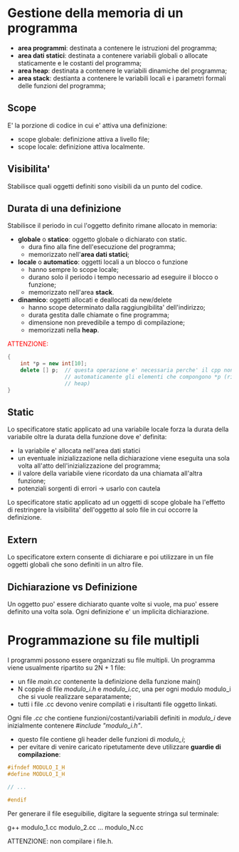 # Gestione della memoria di un programma
- **area programmi**: destinata a contenere le istruzioni del programma;
- **area dati statici**: destinata a contenere variabili globali o allocate staticamente e le costanti del programma;
- **area heap**: destinata a contenere le variabili dinamiche del programma;
- **area stack**: destianta a contenere le variabili locali e i parametri formali delle funzioni del programma;

## Scope
E' la porzione di codice in cui e' attiva una definizione:
- scope globale: definizione attiva a livello file;
- scope locale: definizione attiva localmente.

## Visibilita'
Stabilisce quali oggetti definiti sono visibili da un punto del codice.

## Durata di una definizione
Stabilisce il periodo in cui l'oggetto definito rimane allocato in memoria:
- **globale** o **statico**: oggetto globale o dichiarato con static.
	- dura fino alla fine dell'esecuzione del programma;
	- memorizzato nell'**area dati statici**;
- **locale** o **automatico**: oggetti locali a un blocco o funzione
	- hanno sempre lo scope locale;
	- durano solo il periodo i tempo necessario ad eseguire il blocco o funzione;
	- memorizzato nell'area **stack**.
- **dinamico**: oggetti allocati e deallocati da new/delete
	- hanno scope determinato dalla raggiungibilita' dell'indirizzo;
	- durata gestita dalle chiamate o fine programma;
	- dimensione non prevedibile a tempo di compilazione;
	- memorizzati nella **heap**.

<span style="color:red"> ATTENZIONE: </span>
```cpp
{
	int *p = new int[10];
	delete [] p;  // questa operazione e' necessaria perche' il cpp non dealloca 
				  // automaticamente gli elementi che compongono *p (rimangono nella 
				  // heap)
}
```

## Static
Lo specificatore static applicato ad una variabile locale forza la durata della variabile oltre la durata della funzione dove e' definita:
- la variabile e' allocata nell'area dati statici
- un eventuale inizializzazione nella dichiarazione viene eseguita una sola volta all'atto dell'inizializzazione del programma;
- il valore della variabile viene ricordato da una chiamata all'altra funzione;
- potenziali sorgenti di errori -> usarlo con cautela

Lo specificatore static applicato ad un oggetti di scope globale ha l'effetto di restringere la visibilita' dell'oggetto al solo file in cui occorre la definizione.

## Extern
Lo specificatore extern consente di dichiarare e poi utilizzare in un file oggetti globali che sono definiti in un altro file.

## Dichiarazione vs Definizione
Un oggetto puo' essere dichiarato quante volte si vuole, ma puo' essere definito una volta sola. Ogni definizione e' un implicita dichiarazione.

# Programmazione su file multipli
I programmi possono essere organizzati su file multipli. Un programma viene usualmente ripartito su 2N + 1 file:
- un file *main.cc* contenente la definizione della funzione main()
- N coppie di file *modulo_i.h* e *modulo_i.cc*, una per ogni modulo modulo_i che si vuole realizzare separatamente;
- tutti i file .cc devono venire compilati e i risultanti file oggetto linkati.

Ogni file *.cc* che contiene funzioni/costanti/variabili definiti in *modulo_i* deve inizialmente contenere *#include "modulo_i.h"*.
- questo file contiene gli header delle funzioni di *modulo_i*;
- per evitare di venire caricato ripetutamente deve utilizzare **guardie di compilazione**:
```cpp
#ifndef MODULO_I_H
#define MODULO_I_H

// ...

#endif
```

Per generare il file eseguibilie, digitare la seguente stringa sul terminale:

g++ modulo_1.cc modulo_2.cc ... modulo_N.cc

ATTENZIONE: non compilare i file.h.